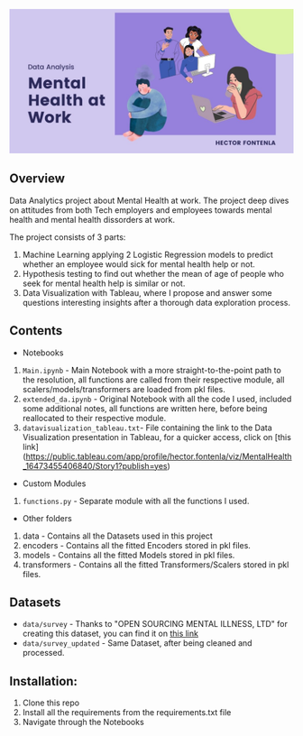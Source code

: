 ![](images/banner.jpg)

## Overview

Data Analytics project about Mental Health at work. The project deep dives on attitudes from both Tech employers and employees towards mental health and mental health dissorders at work.

The project consists of 3 parts: 

1. Machine Learning applying 2 Logistic Regression models to predict whether an employee would sick for mental health help or not.
2. Hypothesis testing to find out whether the mean of age of people who seek for mental health help is similar or not.
3. Data Visualization with Tableau, where I propose and answer some questions interesting insights after a thorough data exploration process.

## Contents

- Notebooks
1. `Main.ipynb` - Main Notebook with a more straight-to-the-point path to the resolution, all functions are called from their respective module, all scalers/models/transformers are loaded from pkl files.
2. `extended_da.ipynb` - Original Notebook with all the code I used, included some additional notes, all functions are written here, before being reallocated to their respective module.
3. `datavisualization_tableau.txt`- File containing the link to the Data Visualization presentation in Tableau, for a quicker access, click on [this link] (https://public.tableau.com/app/profile/hector.fontenla/viz/MentalHealth_16473455406840/Story1?publish=yes)

- Custom Modules
1. `functions.py` - Separate module with all the functions I used.

- Other folders
1. data - Contains all the Datasets used in this project
2. encoders - Contains all the fitted Encoders stored in pkl files.
3. models - Contains all the fitted Models stored in pkl files.
4. transformers - Contains all the fitted Transformers/Scalers stored in pkl files.

## Datasets

-  `data/survey` - Thanks to "OPEN SOURCING MENTAL ILLNESS, LTD" for creating this dataset, you can find it on [this link](https://www.kaggle.com/datasets/osmi/mental-health-in-tech-survey)
-  `data/survey_updated` - Same Dataset, after being cleaned and processed.

## Installation:

1. Clone this repo
2. Install all the requirements from the requirements.txt file
3. Navigate through the Notebooks



